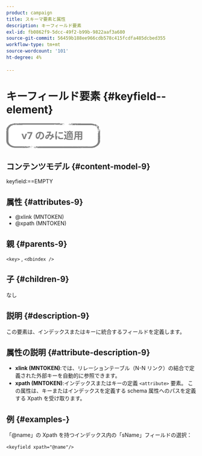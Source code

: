 ```yaml
---
product: campaign
title: スキーマ要素と属性
description: キーフィールド要素
exl-id: fb0862f9-5dcc-49f2-b99b-9822aaf3a680
source-git-commit: 56459b188ee966cdb578c415fcdfa485dcbed355
workflow-type: tm+mt
source-wordcount: '101'
ht-degree: 4%

---
```


# キーフィールド要素 {#keyfield--element}

![](../../../assets/v7-only.svg)

## コンテンツモデル {#content-model-9}

keyfield:==EMPTY

## 属性 {#attributes-9}

* @xlink (MNTOKEN)
* @xpath (MNTOKEN)

## 親 {#parents-9}

`<key>`  ,  `<dbindex />`

## 子 {#children-9}

なし

## 説明 {#description-9}

この要素は、インデックスまたはキーに統合するフィールドを定義します。

## 属性の説明 {#attribute-description-9}

* **xlink (MNTOKEN)**:では、リレーションテーブル（N-N リンク）の結合で定義された外部キーを自動的に参照できます。
* **xpath (MNTOKEN)**:インデックスまたはキーの定義 `<attribute>`  要素。 この属性は、キーまたはインデックスを定義する schema 属性へのパスを定義する Xpath を受け取ります。

## 例 {#examples-}

「@name」の Xpath を持つインデックス内の「sName」フィールドの選択：

```
<keyfield xpath="@name"/>
```
